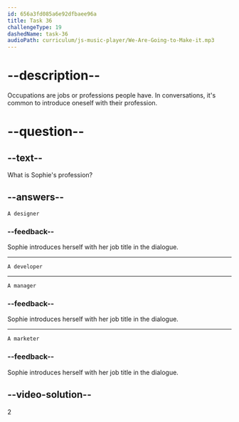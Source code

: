 ```yaml
---
id: 656a3fd085a6e92dfbaee96a
title: Task 36
challengeType: 19
dashedName: task-36
audioPath: curriculum/js-music-player/We-Are-Going-to-Make-it.mp3
---
```


<!--
AUDIO REFERENCE:
Sophie: Oh, hi Tom! I'm Sophie. I'm a developer. Where are you from, Tom?
-->

# --description--
Occupations are jobs or professions people have. In conversations, it's common to introduce oneself with their profession.

# --question--

## --text--

What is Sophie's profession?

## --answers--

`A designer`

### --feedback--

Sophie introduces herself with her job title in the dialogue.

---

`A developer`

---

`A manager`

### --feedback--

Sophie introduces herself with her job title in the dialogue.

---

`A marketer`

### --feedback--

Sophie introduces herself with her job title in the dialogue.

## --video-solution--

2
